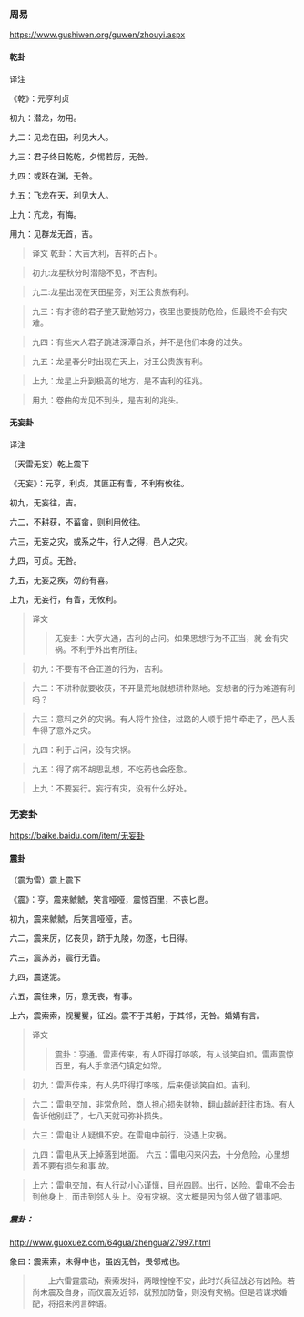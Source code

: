 ### 周易
https://www.gushiwen.org/guwen/zhouyi.aspx

#### 乾卦  
译注

《乾》：元亨利贞

初九：潜龙，勿用。

九二：见龙在田，利见大人。

九三：君子终日乾乾，夕惕若厉，无咎。

九四：或跃在渊，无咎。

九五：飞龙在天，利见大人。

上九：亢龙，有悔。

用九：见群龙无首，吉。

>译文
>乾卦：大吉大利，吉祥的占卜。

>初九:龙星秋分时潜隐不见，不吉利。

>九二:龙星出现在天田星旁，对王公贵族有利。

>九三：有才德的君子整天勤勉努力，夜里也要提防危险，但最终不会有灾难。

>九四：有些大人君子跳进深潭自杀，并不是他们本身的过失。

>九五：龙星春分时出现在天上，对王公贵族有利。

>上九：龙星上升到极高的地方，是不吉利的征兆。

>用九：卷曲的龙见不到头，是吉利的兆头。

#### 无妄卦  
译注

（天雷无妄）乾上震下

《无妄》：元亨，利贞。其匪正有眚，不利有攸往。

初九，无妄往，吉。

六二，不耕获，不菑畲，则利用攸往。

六三，无妄之灾，或系之牛，行人之得，邑人之灾。

九四，可贞。无咎。

九五，无妄之疾，勿药有喜。

上九，无妄行，有眚，无攸利。

>译文
>>无妄卦：大亨大通，吉利的占问。如果思想行为不正当，就 会有灾祸。不利于外出有所往。

>初九：不要有不合正道的行为，吉利。

>六二：不耕种就要收获，不开垦荒地就想耕种熟地。妄想者的行为难道有利吗？

>六三：意料之外的灾祸。有人将牛拴住，过路的人顺手把牛牵走了，邑人丢牛得了意外之灾。

>九四：利于占问，没有灾祸。

>九五：得了病不胡思乱想，不吃药也会痊愈。

>上九：不要妄行。妄行有灾，没有什么好处。

### 无妄卦
https://baike.baidu.com/item/无妄卦

#### 震卦
（震为雷）震上震下

《震》：亨。震来虩虩，笑言哑哑，震惊百里，不丧匕鬯。

初九，震来虩虩，后笑言哑哑，吉。

六二，震来厉，亿丧贝，跻于九陵，勿逐，七日得。

六三，震苏苏，震行无眚。

九四，震遂泥。

六五，震往来，厉，意无丧，有事。

上六，震索索，视矍矍，征凶。震不于其躬，于其邻，无咎。婚媾有言。

>译文
>>震卦：亨通。雷声传来，有人吓得打哆咳，有人谈笑自如。雷声震惊百里，有人手拿酒勺镇定如常。

>初九：雷声传来，有人先吓得打哆咳，后来便谈笑自如。吉利。

>六二：雷电交加，非常危险，商人担心损失财物，翻山越岭赶往市场。有人告诉他别赶了，七八天就可弥补损失。

>六三：雷电让人疑惧不安。在雷电中前行，没遇上灾祸。

>九四：雷电从天上掉落到地面。 六五：雷电闪来闪去，十分危险，心里想着不要有损失和事 故。

>上六：雷电交加，有人行动小心谨慎，目光四顾。出行，凶险。雷电不会击到他身上，而击到邻人头上。没有灾祸。这大概是因为邻人做了错事吧。

##### 震卦：
http://www.guoxuez.com/64gua/zhengua/27997.html

象曰：震索索，未得中也，虽凶无咎，畏邻戒也。
>　　上六雷霆震动，索索发抖，两眼惶惶不安，此时兴兵征战必有凶险。若尚未震及自身，而仅震及近邻，就预加防备，则没有灾祸。但是若谋求婚配，将招来闲言碎语。
